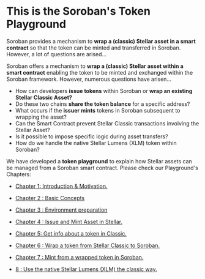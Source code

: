 # This is the Soroban's Token Playground

Soroban provides a mechanism to **wrap a (classic) Stellar asset in a smart contract** so that the token can be minted and transferred in Soroban. However, a lot of questions are arised...

Soroban offers a mechanism to **wrap a (classic) Stellar asset within a smart contract** enabling the token to be minted and exchanged within the Soroban framework. However, numerous questions have arisen...


- How can developers **issue tokens** within Soroban or **wrap an existing Stellar Classic Asset?**
- Do these two chains **share the token balance** for a specific address?
- What occurs if the **issuer mints** tokens in Soroban subsequent to wrapping the asset?
- Can the Smart Contract prevent Stellar Classic transactions involving the Stellar Asset?
- Is it possible to impose specific logic during asset transfers?
- How do we handle the native Stellar Lumens (XLM) token within Soroban?


We have developed a **token playground** to explain how Stellar assets can be managed from a Soroban smart contract. Please check our Playground's Chapters:


* [Chapter 1: Introduction & Motivation.](1_introduction_and_motivation.md)    

* [Chapter 2 : Basic Concepts](2_basic_concepts.md) 

* [Chapter 3 : Environment preparation](3_environment_preparation.md)

* [Chapter 4 :  Issue and Mint Asset in Stellar.](4_issue_and_mint_asset_in_stellar.md)

* [Chapter 5:  Get info about a token in Classic.](5_get_info_about_token_in_stellar.md)

* [Chapter 6 : Wrap a token from Stellar Classic to Soroban.](6_wrap-a-token-from-classic-to-soroban.md)

* [Chapter 7 : Mint from a wrapped token in Soroban.](7_mint_from_a_wrapped_token_in_soroban.md)
<!-- 
* [Chapter 8 : Get information from the wrapped token using the SAC contract.](8_get_info_from_wrapped_using_SAC.md)

* [Chapter 9: Get all contract id's from an asset issuer](9_get_all_contract_ids_from_an_issuer.md)

* [Chapter 10: Use all user balance inside Soroban (balance from Classic & Soroban)](10_use_all_user_balance_inside_soroban.md)

* [Chapter 11: Call the token contract from another contract](11_call_the_token_contract_from_another_contract.md) -->

* [8 : Use the native Stellar Lumens (XLM) the classic way.](8_use_xlm_native_inside_classic.md)